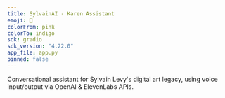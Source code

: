 ```yaml
---
title: SylvainAI - Karen Assistant
emoji: 🧠
colorFrom: pink
colorTo: indigo
sdk: gradio
sdk_version: "4.22.0"
app_file: app.py
pinned: false
---
```


Conversational assistant for Sylvain Levy's digital art legacy, using voice input/output via OpenAI & ElevenLabs APIs.
